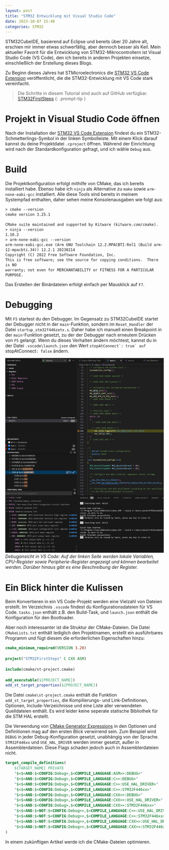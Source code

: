 ```yaml
---
layout: post
title: "STM32 Entwicklung mit Visual Studio Code"
date: 2023-10-07 15:40
categories: STM32
---
```


STM32CubeIDE, basierend auf Eclipse und bereits über 20 Jahre alt, erschien mir immer etwas schwerfällig, aber dennoch besser als Keil. Mein aktueller Favorit für die Entwicklung von STM32-Mikrocontrollern ist Visual Studio Code (VS Code), den ich bereits in anderen Projekten einsetze, einschließlich der Erstellung dieses Blogs.

Zu Beginn dieses Jahres hat STMicroelectronics die [STM32 VS Code Extension](https://marketplace.visualstudio.com/items?itemName=stmicroelectronics.stm32-vscode-extension) veröffentlicht, die die STM32-Entwicklung mit VS Code stark vereinfacht.

> Die Schritte in diesem Tutorial sind auch auf GitHub verfügbar. [STM32FirstSteps](https://github.com/jensboe/STM32FirstSteps)
{: .prompt-tip }

# Projekt in Visual Studio Code öffnen

Nach der Installation der [STM32 VS Code Extension](https://marketplace.visualstudio.com/items?itemName=stmicroelectronics.stm32-vscode-extension) findest du ein STM32-Schmetterlings-Symbol in der linken Symbolleiste. Mit einem Klick darauf kannst du deine Projektdatei `.cproject` öffnen. Während der Einrichtung wird nach der Standardkonfiguration gefragt, und ich wähle `Debug` aus.

# Build

Die Projektkonfiguration erfolgt mithilfe von CMake, das ich bereits installiert habe. Ebenso habe ich `ninja` als Alternative zu `make` sowie `arm-none-eabi-gcc` installiert. Alle diese Tools sind bereits in meinem Systempfad enthalten, daher sehen meine Konsolenausgaben wie folgt aus:

```shell
> cmake --version
cmake version 3.25.1

CMake suite maintained and supported by Kitware (kitware.com/cmake).
> ninja --version
1.10.2
> arm-none-eabi-gcc --version
arm-none-eabi-gcc.exe (Arm GNU Toolchain 12.2.MPACBTI-Rel1 (Build arm-12-mpacbti.34)) 12.2.1 20230214
Copyright (C) 2022 Free Software Foundation, Inc.
This is free software; see the source for copying conditions.  There is NO
warranty; not even for MERCHANTABILITY or FITNESS FOR A PARTICULAR PURPOSE.
```

Das Erstellen der Binärdateien erfolgt einfach per Mausklick auf `F7`.

# Debugging

Mit `F5` startest du den Debugger. Im Gegensatz zu STM32CubeIDE startet der Debugger nicht in der `main`-Funktion, sondern im `Reset_Handler` der Datei `startup_stm32f446zetx.s`. Daher habe ich manuell einen Breakpoint in der `main`-Funktion gesetzt, zu der der Debugger nach erneutem Drücken von `F5` gelangt. Wenn du dieses Verhalten ändern möchtest, kannst du in der Datei `.vscode\launch.json` den Wert ``stopAtConnect`: true` auf ``stopAtConnect`: false` ändern.

![Debugansicht in Visual Studio Code](/assets/posts/STM32EntwicklungmitVisualStudioCode/debugging.jpg)
_Debugansicht in VS Code: Auf der linken Seite werden lokale Variablen, CPU-Register sowie Peripherie-Register angezeigt und können bearbeitet werden. Darüber hinaus gibt es eine Beschreibung der Register._

# Ein Blick hinter die Kulissen

Beim Konvertieren in ein VS Code-Projekt werden eine Vielzahl von Dateien erstellt. Im Verzeichnis `.vscode` findest du Konfigurationsdateien für VS Code. `tasks.json` enthält z.B. den Build-Task, und `launch.json` enthält die Konfiguration für den Bootloader.

Aber noch interessanter ist die Struktur der CMake-Dateien. Die Datei `CMakeLists.txt` enthält lediglich den Projektnamen, erstellt ein ausführbares Programm und fügt diesem die erforderlichen Eigenschaften hinzu:

```cmake
cmake_minimum_required(VERSION 3.20)

project("STM32FirstSteps" C CXX ASM)

include(cmake/st-project.cmake)

add_executable(${PROJECT_NAME})
add_st_target_properties(${PROJECT_NAME})
```

Die Datei `cmake\st-project.cmake` enthält die Funktion `add_st_target_properties`, die Kompilierungs- und Link-Definitionen, Optionen, Include-Verzeichnisse und eine Liste aller verwendeten Quelldateien enthält. Es wird leider keine seperate statische Bibliothek für die STM HAL erstellt.

Die Verwendung von [CMake Generator Expressions](https://cmake.org/cmake/help/latest/manual/cmake-generator-expressions.7.html) in den Optionen und Definitionen mag auf den ersten Blick verwirrend sein. Zum Beispiel wird `DEBUG` in jeder Debug-Konfiguration gesetzt, unabhängig von der Sprache. `STM32F446xx` und `USE_HAL_DRIVER` werden immer gesetzt, außer in Assemblerdateien. Diese Flags schaden jedoch auch in Assemblerdateien nicht.

```cmake
target_compile_definitions(
    ${TARGET_NAME} PRIVATE
    "$<$<AND:$<CONFIG:Debug>,$<COMPILE_LANGUAGE:ASM>>:DEBUG>"
    "$<$<AND:$<CONFIG:Debug>,$<COMPILE_LANGUAGE:C>>:DEBUG>"
    "$<$<AND:$<CONFIG:Debug>,$<COMPILE_LANGUAGE:C>>:USE_HAL_DRIVER>"
    "$<$<AND:$<CONFIG:Debug>,$<COMPILE_LANGUAGE:C>>:STM32F446xx>"
    "$<$<AND:$<CONFIG:Debug>,$<COMPILE_LANGUAGE:CXX>>:DEBUG>"
    "$<$<AND:$<CONFIG:Debug>,$<COMPILE_LANGUAGE:CXX>>:USE_HAL_DRIVER>"
    "$<$<AND:$<CONFIG:Debug>,$<COMPILE_LANGUAGE:CXX>>:STM32F446xx>"
    "$<$<AND:$<NOT:$<CONFIG:Debug>>,$<COMPILE_LANGUAGE:C>>:USE_HAL_DRIVER>"
    "$<$<AND:$<NOT:$<CONFIG:Debug>>,$<COMPILE_LANGUAGE:C>>:STM32F446xx>"
    "$<$<AND:$<NOT:$<CONFIG:Debug>>,$<COMPILE_LANGUAGE:CXX>>:USE_HAL_DRIVER>"
    "$<$<AND:$<NOT:$<CONFIG:Debug>>,$<COMPILE_LANGUAGE:CXX>>:STM32F446xx>"
)
```

In einem zukünftigen Artikel werde ich die CMake-Dateien optimieren.